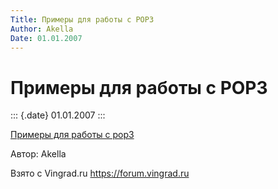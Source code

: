 ```yaml
---
Title: Примеры для работы с POP3
Author: Akella
Date: 01.01.2007
---
```



Примеры для работы с POP3
=========================

::: {.date}
01.01.2007
:::


[Примеры для работы с pop3](pop3.zip)

Автор: Akella

Взято с Vingrad.ru <https://forum.vingrad.ru>
